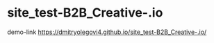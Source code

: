 # site_test-B2B_Creative-.io

demo-link https://dmitryolegovi4.github.io/site_test-B2B_Creative-.io/
